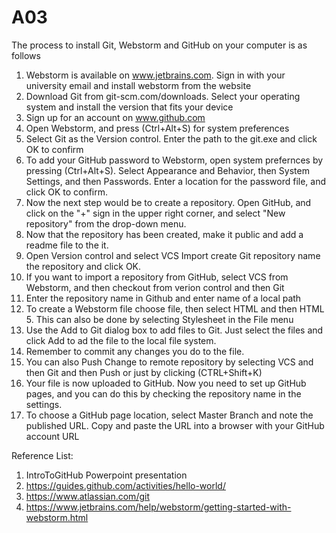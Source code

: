 # A03
The process to install Git, Webstorm and GitHub on your computer is as follows

1. Webstorm is available on www.jetbrains.com. Sign in with your university email and install webstorm from the website
2. Download Git from git-scm.com/downloads. Select your operating system and install the version that fits your device
3. Sign up for an account on www.github.com
4. Open Webstorm, and press (Ctrl+Alt+S) for system preferences
5. Select Git as the Version control. Enter the path to the git.exe and click OK to confirm
6. To add your GitHub password to Webstorm, open system prefernces by pressing (Ctrl+Alt+S). Select Appearance and Behavior, then System Settings, and then Passwords. Enter a location for the password file, and click OK to confirm.
7. Now the next step would be to create a repository. Open GitHub, and click on the "+" sign in the upper right corner, and select "New repository" from the drop-down menu.
8. Now that the repository has been created, make it public and add a readme file to the it.
9. Open Version control and select VCS Import create Git repository name the repository and click OK.
10. If you want to import a repository from GitHub, select VCS from Webstorm, and then checkout from verion control and then Git
11. Enter the repository name in Github and enter name of a local path
12. To create a Webstorm file choose file, then select HTML and then HTML 5. This can also be done by selecting Stylesheet in the File menu
13. Use the Add to Git dialog box to add files to Git. Just select the files and click Add to ad the file to the local file system.
14. Remember to commit any changes you do to the file. 
15. You can also Push Change to remote repository by selecting VCS and then Git and then Push or just by clicking (CTRL+Shift+K)
16. Your file is now uploaded to GitHub. Now you need to set up GitHub pages, and you can do this by checking the repository name in the settings. 
17. To choose a GitHub page location, select Master Branch and note the published URL. Copy and paste the URL into a browser with your GitHub account URL

Reference List:
1. IntroToGitHub Powerpoint presentation
2. https://guides.github.com/activities/hello-world/
3. https://www.atlassian.com/git
4. https://www.jetbrains.com/help/webstorm/getting-started-with-webstorm.html
